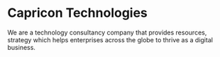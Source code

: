 # Capricon Technologies

We are a technology consultancy company that provides resources, strategy which helps enterprises across the globe to thrive as a digital business.
